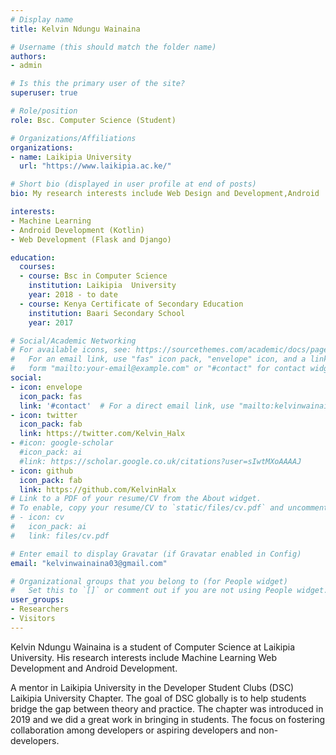 ```yaml
---
# Display name
title: Kelvin Ndungu Wainaina

# Username (this should match the folder name)
authors:
- admin

# Is this the primary user of the site?
superuser: true

# Role/position
role: Bsc. Computer Science (Student)

# Organizations/Affiliations
organizations:
- name: Laikipia University
  url: "https://www.laikipia.ac.ke/"

# Short bio (displayed in user profile at end of posts)
bio: My research interests include Web Design and Development,Android  Development and Machine Learning.

interests:
- Machine Learning
- Android Development (Kotlin)
- Web Development (Flask and Django)

education:
  courses:
  - course: Bsc in Computer Science
    institution: Laikipia  University
    year: 2018 - to date
  - course: Kenya Certificate of Secondary Education
    institution: Baari Secondary School
    year: 2017

# Social/Academic Networking
# For available icons, see: https://sourcethemes.com/academic/docs/page-builder/#icons
#   For an email link, use "fas" icon pack, "envelope" icon, and a link in the
#   form "mailto:your-email@example.com" or "#contact" for contact widget.
social:
- icon: envelope
  icon_pack: fas
  link: '#contact'  # For a direct email link, use "mailto:kelvinwainaina@gmail.com".
- icon: twitter
  icon_pack: fab
  link: https://twitter.com/Kelvin_Halx
- #icon: google-scholar
  #icon_pack: ai
  #link: https://scholar.google.co.uk/citations?user=sIwtMXoAAAAJ
- icon: github
  icon_pack: fab
  link: https://github.com/KelvinHalx
# Link to a PDF of your resume/CV from the About widget.
# To enable, copy your resume/CV to `static/files/cv.pdf` and uncomment the lines below.
# - icon: cv
#   icon_pack: ai
#   link: files/cv.pdf

# Enter email to display Gravatar (if Gravatar enabled in Config)
email: "kelvinwainaina03@gmail.com"

# Organizational groups that you belong to (for People widget)
#   Set this to `[]` or comment out if you are not using People widget.
user_groups:
- Researchers
- Visitors
---
```


Kelvin Ndungu Wainaina is a student of Computer Science at Laikipia University.
His research interests include Machine Learning Web Development and Android Development.

A mentor in Laikipia University in the  Developer Student Clubs (DSC) Laikipia University Chapter. 
The goal of DSC globally is to help students bridge the gap between theory and practice.
The chapter was introduced in 2019 and we did a great work in bringing in students.
The focus on fostering collaboration among developers or aspiring developers and non-developers.

